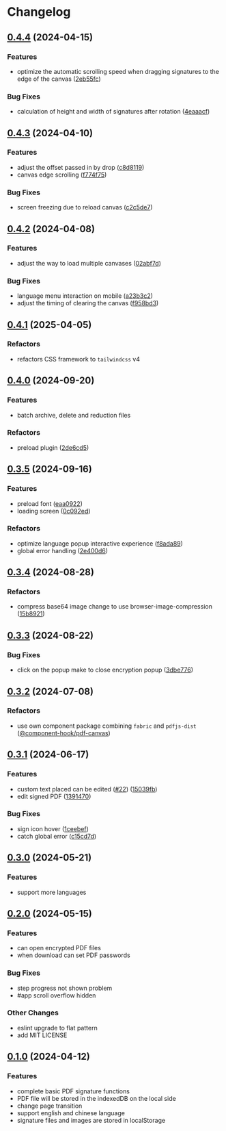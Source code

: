 # Changelog

## [0.4.4](https://github.com/tzuyi0817/PDF-signature/compare/v0.4.3...v0.4.4) (2024-04-15)

### Features

- optimize the automatic scrolling speed when dragging signatures to the edge of the canvas ([2eb55fc](https://github.com/tzuyi0817/PDF-signature/commit/2eb55fcedaa73557374f00622a380e355ede3550))

### Bug Fixes

- calculation of height and width of signatures after rotation ([4eaaacf](https://github.com/tzuyi0817/PDF-signature/commit/4eaaacfffad95c44a1d26d5b3d553985cab7920d))

## [0.4.3](https://github.com/tzuyi0817/PDF-signature/compare/v0.4.2...v0.4.3) (2024-04-10)

### Features

- adjust the offset passed in by drop ([c8d8119](https://github.com/tzuyi0817/PDF-signature/commit/c8d8119151dcf24cddd9d467877fdfa5e79a8819))
- canvas edge scrolling ([f774f75](https://github.com/tzuyi0817/PDF-signature/commit/f774f7551992e689daa1cc6bc622aa67458a2be6))

### Bug Fixes

- screen freezing due to reload canvas ([c2c5de7](https://github.com/tzuyi0817/PDF-signature/commit/c2c5de788242834f05595bb7e7b8a9a2c5725e30))

## [0.4.2](https://github.com/tzuyi0817/PDF-signature/compare/v0.4.1...v0.4.2) (2024-04-08)

### Features

- adjust the way to load multiple canvases ([02abf7d](https://github.com/tzuyi0817/PDF-signature/commit/02abf7d1a9dc077351b890a0df1ae02f215e023e))

### Bug Fixes

- language menu interaction on mobile ([a23b3c2](https://github.com/tzuyi0817/PDF-signature/commit/a23b3c21a3c8bd8134e27a931415cfea671c33b4))
- adjust the timing of clearing the canvas ([f958bd3](https://github.com/tzuyi0817/PDF-signature/commit/f958bd32479457bacf6f051374a3fb7534f4f7dc))

## [0.4.1](https://github.com/tzuyi0817/PDF-signature/compare/v0.4.0...v0.4.1) (2025-04-05)

### Refactors

- refactors CSS framework to `tailwindcss` v4

## [0.4.0](https://github.com/tzuyi0817/PDF-signature/compare/v0.3.5...v0.4.0) (2024-09-20)

### Features

- batch archive, delete and reduction files

### Refactors

- preload plugin ([2de6cd5](https://github.com/tzuyi0817/PDF-signature/commit/2de6cd50be81893812d2457e968494c22a40f8f4))

## [0.3.5](https://github.com/tzuyi0817/PDF-signature/compare/v0.3.4...v0.3.5) (2024-09-16)

### Features

- preload font ([eaa0922](https://github.com/tzuyi0817/PDF-signature/commit/eaa092243a1c55b4b733e5b823e8fe313a8a81af))
- loading screen ([0c092ed](https://github.com/tzuyi0817/PDF-signature/commit/0c092edf5300dd8cdfb6aff8309f49b7a4681513))

### Refactors

- optimize language popup interactive experience ([f8ada89](https://github.com/tzuyi0817/PDF-signature/commit/f8ada89a372422a7e5b673db48fa424846ce9535))
- global error handling ([2e400d6](https://github.com/tzuyi0817/PDF-signature/commit/2e400d610e2ac2884738c4d52821f67b20f5e716))

## [0.3.4](https://github.com/tzuyi0817/PDF-signature/compare/v0.3.3...v0.3.4) (2024-08-28)

### Refactors

- compress base64 image change to use browser-image-compression ([15b8921](https://github.com/tzuyi0817/PDF-signature/commit/15b8921e30ccaa688d67628a565ff32074598cbd))

## [0.3.3](https://github.com/tzuyi0817/PDF-signature/compare/v0.3.2...v0.3.3) (2024-08-22)

### Bug Fixes

- click on the popup make to close encryption popup ([3dbe776](https://github.com/tzuyi0817/PDF-signature/commit/3dbe7766f64e53c293ecaa4393894d2376b5f549))

## [0.3.2](https://github.com/tzuyi0817/PDF-signature/compare/v0.3.1...v0.3.2) (2024-07-08)

### Refactors

- use own component package combining `fabric` and `pdfjs-dist` ([@component-hook/pdf-canvas](https://www.npmjs.com/package/@component-hook/pdf-canvas))

## [0.3.1](https://github.com/tzuyi0817/PDF-signature/compare/v0.3.0...v0.3.1) (2024-06-17)

### Features

- custom text placed can be edited ([#22](https://github.com/tzuyi0817/PDF-signature/issues/22)) ([15039fb](https://github.com/tzuyi0817/PDF-signature/commit/15039fb2a4e67d5c784823feed18dab122a1bf3d))
- edit signed PDF ([1391470](https://github.com/tzuyi0817/PDF-signature/commit/1391470e7ba5c7404f5167665f8d3bc0baa546a4))

### Bug Fixes

- sign icon hover ([1ceebef](https://github.com/tzuyi0817/PDF-signature/commit/1ceebef160b2210647bee300f07aa3f59e5e93c8))
- catch global error ([c15cd7d](https://github.com/tzuyi0817/PDF-signature/commit/c15cd7dcdc5370f1678671cd1dcf6077b0ca371d))

## [0.3.0](https://github.com/tzuyi0817/PDF-signature/compare/v0.2.0...v0.3.0) (2024-05-21)

### Features

- support more languages

## [0.2.0](https://github.com/tzuyi0817/PDF-signature/compare/v0.1.0...v0.2.0) (2024-05-15)

### Features

- can open encrypted PDF files
- when download can set PDF passwords

### Bug Fixes

- step progress not shown problem
- #app scroll overflow hidden

### Other Changes

- eslint upgrade to flat pattern
- add MIT LICENSE

## [0.1.0](https://github.com/tzuyi0817/PDF-signature/compare/47fb312de1f7f8e54a0cb4cfad284e5879b61066...v0.1.0) (2024-04-12)

### Features

- complete basic PDF signature functions
- PDF file will be stored in the indexedDB on the local side
- change page transition
- support english and chinese language
- signature files and images are stored in localStorage
